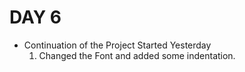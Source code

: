 # DAY 6
- Continuation of the Project Started Yesterday
    1. Changed the Font and added some indentation.
    